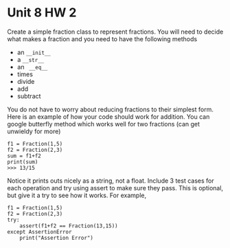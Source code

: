 # Unit 8 HW 2

Create a simple fraction class to represent fractions. You will need to decide
what makes a fraction and you need to have the following methods

* an ```__init__```
* a ```__str__```
* an ``` __eq__```
* times
* divide
* add
* subtract


You do not have to worry about reducing fractions to their simplest form. Here
is an example of how your code should work for addition. You can google
butterfly method which works well for two fractions (can get unwieldy for more)

```
f1 = Fraction(1,5)
f2 = Fraction(2,3)
sum = f1+f2
print(sum)
>>> 13/15
```
Notice it prints outs nicely as a string, not a float. Include 3 test cases for each operation and try using assert to make sure they pass. This is optional, but give it a try to see how it works. For example,

```
f1 = Fraction(1,5)
f2 = Fraction(2,3)
try:
    assert(f1+f2 == Fraction(13,15))
except AssertionError
    print("Assertion Error")
```
